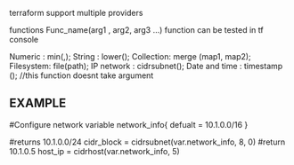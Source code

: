 terraform support multiple providers

functions
Func_name(arg1 , arg2, arg3 ...)
function can be tested in tf console

Numeric : min(,);
String : lower();
Collection: merge (map1, map2);
Filesystem: file(path);
IP network :  cidrsubnet();
Date and time : timestamp (); //this function doesnt take argument

## EXAMPLE ##
#Configure network
variable network_info{
    defualt = 10.1.0.0/16 
}

#returns 10.1.0.0/24
cidr_block = cidrsubnet(var.network_info, 8, 0)
#return 10.1.0.5
host_ip = cidrhost(var.network_info, 5)
